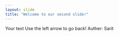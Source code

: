```yaml
---
layout: slide
title: "Welcome to our second slide!"
---
```

Your text
Use the left arrow to go back!
Auther: Sarit
